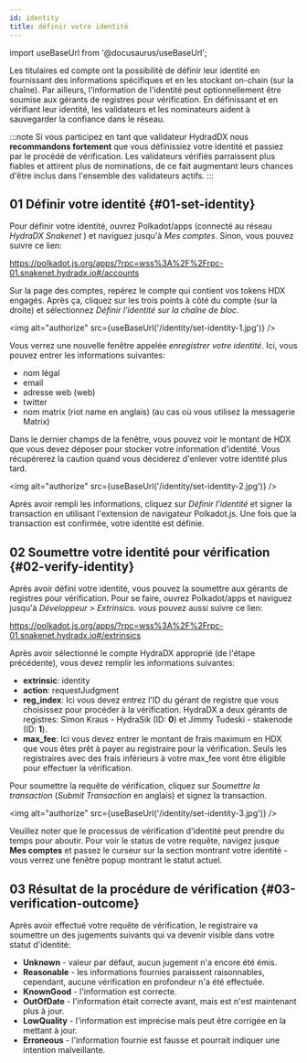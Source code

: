 ```yaml
---
id: identity
title: définir votre identité
---
```


import useBaseUrl from '@docusaurus/useBaseUrl';

Les titulaires ed compte ont la possibilité de définir leur identité en fournissant des informations spécifiques et en les stockant on-chain (sur la chaîne). Par ailleurs, l'information de l'identité peut optionnellement être soumise aux gérants de registres pour vérification. En définissant et en vérifiant leur identité, les validateurs et les nominateurs aident à sauvegarder la confiance dans le réseau. 

:::note
Si vous participez en tant que validateur HydradDX nous **recommandons fortement** que vous définissiez votre identité et passiez par le procédé de vérification. Les validateurs vérifiés parraissent plus fiables et attirent plus de nominations, de ce fait augmentant leurs chances d'être inclus dans l'ensemble des validateurs actifs.
:::

## 01 Définir votre identité {#01-set-identity}

Pour définir votre identité, ouvrez Polkadot/apps (connecté au réseau *HydraDX Snakenet* ) et naviguez jusqu'à *Mes comptes*. Sinon, vous pouvez suivre ce lien:

https://polkadot.js.org/apps/?rpc=wss%3A%2F%2Frpc-01.snakenet.hydradx.io#/accounts

Sur la page des comptes, repérez le compte qui contient vos tokens HDX engagés. Après ça, cliquez sur les trois points à côté du compte (sur la droite) et sélectionnez *Définir l'identité sur la chaîne de bloc*.

<img alt="authorize" src={useBaseUrl('/identity/set-identity-1.jpg')} />

Vous verrez une nouvelle fenêtre appelée *enregistrer votre identité*. Ici, vous pouvez entrer les informations suivantes:

* nom légal
* email
* adresse web (web)
* twitter
* nom matrix (riot name en anglais) (au cas où vous utilisez la messagerie Matrix)

Dans le dernier champs de la fenêtre, vous pouvez voir le montant de HDX que vous devez déposer pour stocker votre information d'identité. Vous récupérerez la caution quand vous déciderez d'enlever votre identité plus tard.

<img alt="authorize" src={useBaseUrl('/identity/set-identity-2.jpg')} />

Après avoir rempli les informations, cliquez sur *Définir l'identité* et signer la transaction en utilisant l'extension de navigateur Polkadot.js. Une fois que la transaction est confirmée, votre identité est définie.

## 02 Soumettre votre identité pour vérification {#02-verify-identity}

Après avoir défini votre identité, vous pouvez la soumettre aux gérants de registres pour vérification. Pour se faire, ouvrez Polkadot/apps et naviguez jusqu'à *Développeur* > *Extrinsics*. vous pouvez aussi suivre ce lien:

https://polkadot.js.org/apps/?rpc=wss%3A%2F%2Frpc-01.snakenet.hydradx.io#/extrinsics

Après avoir sélectionné le compte HydraDX approprié (de l'étape précédente), vous devez remplir les informations suivantes:

* **extrinsic**: identity
* **action**: requestJudgment
* **reg_index**: Ici vous devez entrez l'ID du gérant de registre que vous choisissez pour procéder à la vérification. HydraDX a deux gérants de registres: Simon Kraus - HydraSik (ID: **0**) et Jimmy Tudeski - stakenode (ID: **1**).
* **max_fee**: Ici vous devez entrer le montant de frais maximum en HDX  que vous êtes prêt à payer au registraire pour la vérification. Seuls les registraires avec des frais inférieurs à votre max_fee vont être éligible pour effectuer la vérification.

Pour soumettre la requête de vérification, cliquez sur *Soumettre la transaction* (*Submit Transaction* en anglais) et signez la transaction.

<img alt="authorize" src={useBaseUrl('/identity/set-identity-3.jpg')} />

Veuillez noter que le processus de vérification d'identité peut prendre du temps pour aboutir. Pour voir le status de votre requête, navigez jusque **Mes comptes** et passez le curseur sur la section montrant votre identité - vous verrez une fenêtre popup montrant le statut actuel.

## 03 Résultat de la procédure de vérification {#03-verification-outcome}

Après avoir effectué votre requête de vérification, le registraire va soumettre un des jugements suivants qui va devenir visible dans votre statut d'identité:

* **Unknown** - valeur par défaut, aucun jugement n'a encore été émis.
* **Reasonable** - les informations fournies paraissent raisonnables, cependant, aucune vérification en profondeur n'a été effectuée.
* **KnownGood** - l'information est correcte.
* **OutOfDate** - l'information était correcte avant, mais est n'est maintenant plus à jour.
* **LowQuality** - l'information est imprécise mais peut être corrigée en la mettant à jour.
* **Erroneous** - l'information fournie est fausse et pourrait indiquer une intention malveillante.
